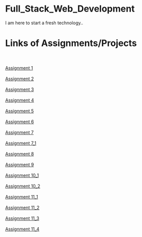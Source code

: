 # Full_Stack_Web_Development
I am here to start a fresh technology..
<br>
<h1>Links of Assignments/Projects</h1>
<br>
<br>
<a href="https://phanisirisha-46.github.io/Full_Stack_Web_Development/assignment1/assign1" target="_blank">Assignment 1</a>
<br>
<br>
<a href="https://phanisirisha-46.github.io/Full_Stack_Web_Development/assignment2/assign2" target="_blank">Assignment 2</a>
<br>
<br>
<a href="https://phanisirisha-46.github.io/Full_Stack_Web_Development/assignment3/assign3" target="_blank">Assignment 3</a>
<br>
<br>
<a href="https://phanisirisha-46.github.io/Full_Stack_Web_Development/assignment4/assignment4" target="_blank">Assignment 4</a>
<br>
<br>
<a href="https://phanisirisha-46.github.io/Full_Stack_Web_Development/assignment5/assignment5" target="_blank">Assignment 5</a>
<br>
<br>
<a href="https://phanisirisha-46.github.io/Full_Stack_Web_Development/assignment6/assign6" target="_blank">Assignment 6</a>
<br>
<br>
<a href="https://phanisirisha-46.github.io/Full_Stack_Web_Development/assignment7/assignment7" target="_blank">Assignment 7</a>
<br>
<br>
<a href="https://phanisirisha-46.github.io/Full_Stack_Web_Development/assignment7_1/assignment7_1" target="_blank">Assignment 7_1</a>
<br>
<br>
<a href="https://phanisirisha-46.github.io/Full_Stack_Web_Development/assignment8/assignment8" target="_blank">Assignment 8</a>
<br>
<br>
<a href="https://phanisirisha-46.github.io/Full_Stack_Web_Development/assignment9/assignment9" target="_blank">Assignment 9</a>
<br>
<br>
<a href="https://phanisirisha-46.github.io/Full_Stack_Web_Development/assignment10/assignment10_1" target="_blank">Assignment 10_1</a>
<br>
<br>
<a href="https://phanisirisha-46.github.io/Full_Stack_Web_Development/assignment10/assignment10_2" target="_blank">Assignment 10_2</a>
<br>
<br>
<a href="https://phanisirisha-46.github.io/Full_Stack_Web_Development/assignment11/assignment11_1" target="_blank">Assignment 11_1</a>
<br>
<br>
<a href="https://phanisirisha-46.github.io/Full_Stack_Web_Development/assignment11/assignment11_2" target="_blank">Assignment 11_2</a>
<br>
<br>
<a href="https://phanisirisha-46.github.io/Full_Stack_Web_Development/assignment11/assignment11_3" target="_blank">Assignment 11_3</a>
<br>
<br>
<a href="https://phanisirisha-46.github.io/Full_Stack_Web_Development/assignment11/assignment11_4" target="_blank">Assignment 11_4</a>

